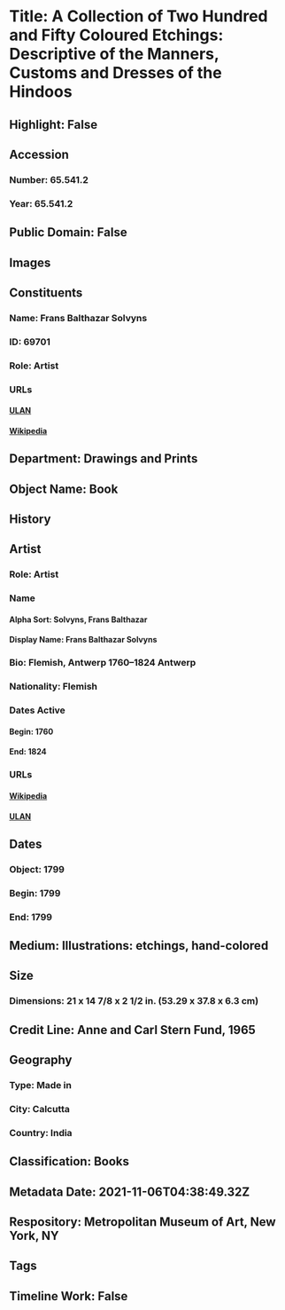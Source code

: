 # Title: A Collection of Two Hundred and Fifty Coloured Etchings: Descriptive of the Manners, Customs and Dresses of the Hindoos
## Highlight: False
## Accession
### Number: 65.541.2
### Year: 65.541.2
## Public Domain: False
## Images
## Constituents
### Name: Frans Balthazar Solvyns
### ID: 69701
### Role: Artist
### URLs
#### [ULAN](http://vocab.getty.edu/page/ulan/500007754)
#### [Wikipedia](https://www.wikidata.org/wiki/Q2682432)
## Department: Drawings and Prints
## Object Name: Book
## History
## Artist
### Role: Artist
### Name
#### Alpha Sort: Solvyns, Frans Balthazar
#### Display Name: Frans Balthazar Solvyns
### Bio: Flemish, Antwerp 1760–1824 Antwerp
### Nationality: Flemish
### Dates Active
#### Begin: 1760
#### End: 1824
### URLs
#### [Wikipedia](https://www.wikidata.org/wiki/Q2682432)
#### [ULAN](http://vocab.getty.edu/page/ulan/500007754)
## Dates
### Object: 1799
### Begin: 1799
### End: 1799
## Medium: Illustrations: etchings, hand-colored
## Size
### Dimensions: 21 x 14 7/8 x 2 1/2 in.  (53.29 x 37.8 x 6.3 cm)
## Credit Line: Anne and Carl Stern Fund, 1965
## Geography
### Type: Made in
### City: Calcutta
### Country: India
## Classification: Books
## Metadata Date: 2021-11-06T04:38:49.32Z
## Respository: Metropolitan Museum of Art, New York, NY
## Tags
## Timeline Work: False